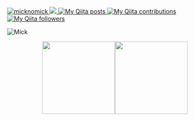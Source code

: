 [ ![micknomick](https://komarev.com/ghpvc/?username=micknomick)
](https://github.com/micknomick/mick1996/)
[![](https://img.shields.io/github/followers/micknomick?label=follow&logo=github&style=flat)
](https://github.com/micknomick)
[![My Qiita posts](https://qiita-badge.apiapi.app/s/noob_engineer_mick/posts.svg)
](http://qiita.com/noob_engineer_mick)
[![My Qiita contributions](https://qiita-badge.apiapi.app/s/noob_engineer_mick/contributions.svg)
](http://qiita.com/noob_engineer_mick)
[![My Qiita followers](https://qiita-badge.apiapi.app/s/noob_engineer_mick/followers.svg)
](http://qiita.com/noob_engineer_mick)

![Mick](http://github-profile-summary-cards.vercel.app/api/cards/profile-details?username=micknomick&theme=transparent)

<div style="display: flex; justify-content: center; align-items: center;">
  <a href="https://github.com/micknomick">
    <img height="170px" src="https://github-readme-stats.vercel.app/api?username=micknomick&count_private=true&show_icons=true&theme=transparent" />
  </a>
  <a href="https://github.com/micknomick">
    <img height="170px" src="https://github-readme-stats.vercel.app/api/top-langs/?username=micknomick&layout=compact&theme=transparent" />
  </a>
</div>
